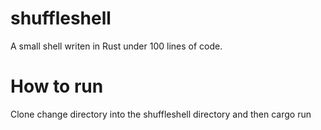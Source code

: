 # shuffleshell
A small shell writen in Rust under 100 lines of code.  

# How to run 
Clone change directory into the shuffleshell directory and then cargo run 
